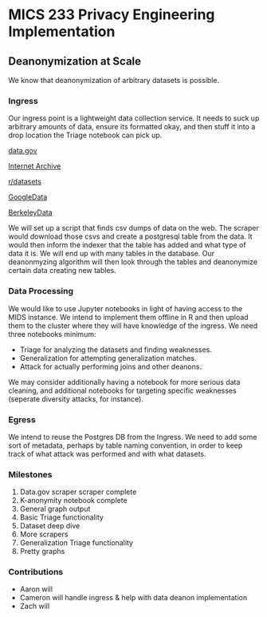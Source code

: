 # MICS 233 Privacy Engineering Implementation

## Deanonymization at Scale

We know that deanonymization of arbitrary datasets is possible.

### Ingress

Our ingress point is a lightweight data collection service.  It needs to suck up arbitrary amounts of data, ensure its formatted okay, and then stuff it into a drop location the Triage notebook can pick up.

[data.gov](https://www.data.gov/)

[Internet Archive](https://archive.org/web/)

[r/datasets](https://www.reddit.com/r/datasets/)

[GoogleData](https://toolbox.google.com/datasetsearch)

[BerkeleyData](https://dlab.berkeley.edu/data-resources/data)

We will set up a script that finds csv dumps of data on the web.  The scraper would download those csvs and create a postgresql table from the data.  It would then inform the indexer that the table has added and what type of data it is.  We will end up with many tables in the database.  Our deanonmyzing algorithm will then look through the tables and deanonymize certain data creating new tables.  

### Data Processing

We would like to use Jupyter notebooks in light of having access to the MIDS instance.  We intend to implement them offline in R and then upload them to the cluster where they will have knowledge of the ingress.
We need three notebooks minimum:
- Triage for analyzing the datasets and finding weaknesses.
- Generalization for attempting generalization matches.
- Attack for actually performing joins and other deanons.

We may consider additionally having a notebook for more serious data cleaning, and additional notebooks for targeting specific weaknesses (seperate diversity attacks, for instance).

### Egress

We intend to reuse the Postgres DB from the Ingress. We need to add some sort of metadata, perhaps by table naming convention, in order to keep track of what attack was performed and with what datasets.

### Milestones

1. Data.gov scraper scraper complete
1. K-anonymity notebook complete
1. General graph output
1. Basic Triage functionality
1. Dataset deep dive
1. More scrapers
1. Generalization Triage functionality
1. Pretty graphs

### Contributions

 - Aaron will
 - Cameron will handle ingress & help with data deanon implementation
 - Zach will 
 